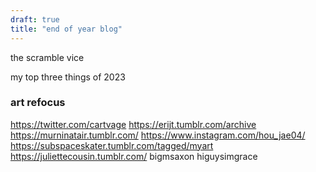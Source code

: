 ```yaml
---
draft: true
title: "end of year blog"
---
```


the scramble vice

my top three things of 2023

### art refocus

https://twitter.com/cartvage
https://erijt.tumblr.com/archive
https://murninatair.tumblr.com/
https://www.instagram.com/hou_jae04/
https://subspaceskater.tumblr.com/tagged/myart
https://juliettecousin.tumblr.com/
bigmsaxon
higuysimgrace